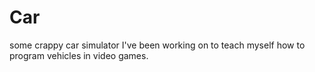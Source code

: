 # Car
some crappy car simulator I've been working on to teach myself how to program vehicles in video games.
